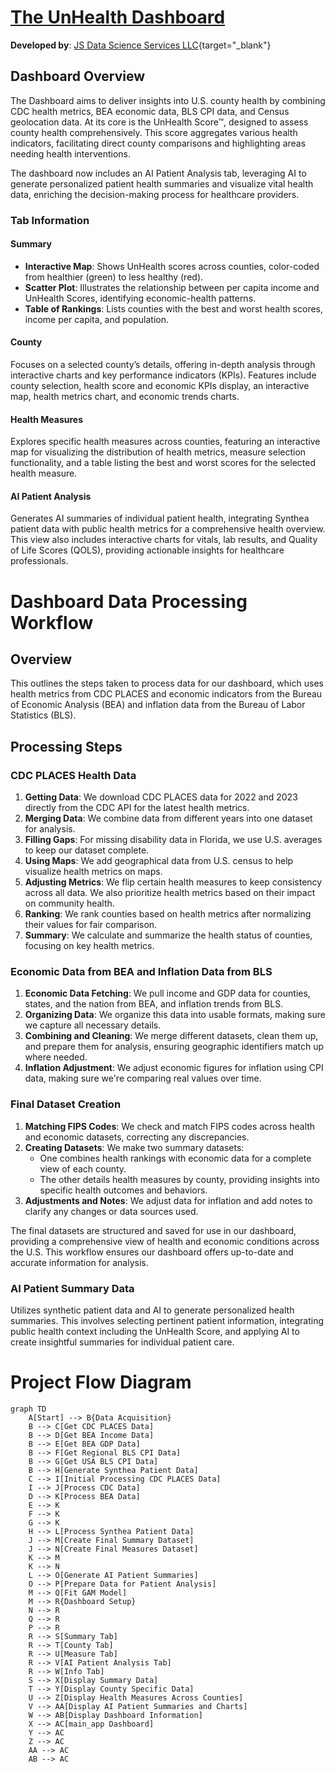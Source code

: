 # [The UnHealth Dashboard](https://unhealth-dashboard-6d75504325c4.herokuapp.com/)

**Developed by**: [JS Data Science Services LLC](https://sloughje.github.io/){target="_blank"}

## Dashboard Overview

The Dashboard aims to deliver insights into U.S. county health by combining CDC health metrics, BEA economic data, BLS CPI data, and Census geolocation data. At its core is the UnHealth Score™, designed to assess county health comprehensively. This score aggregates various health indicators, facilitating direct county comparisons and highlighting areas needing health interventions.

The dashboard now includes an AI Patient Analysis tab, leveraging AI to generate personalized patient health summaries and visualize vital health data, enriching the decision-making process for healthcare providers.

### Tab Information

#### Summary 

- **Interactive Map**: Shows UnHealth scores across counties, color-coded from healthier (green) to less healthy (red).
- **Scatter Plot**: Illustrates the relationship between per capita income and UnHealth Scores, identifying economic-health patterns.
- **Table of Rankings**: Lists counties with the best and worst health scores, income per capita, and population.

#### County

Focuses on a selected county’s details, offering in-depth analysis through interactive charts and key performance indicators (KPIs). Features include county selection, health score and economic KPIs display, an interactive map, health metrics chart, and economic trends charts.

#### Health Measures

Explores specific health measures across counties, featuring an interactive map for visualizing the distribution of health metrics, measure selection functionality, and a table listing the best and worst scores for the selected health measure.

#### AI Patient Analysis

Generates AI summaries of individual patient health, integrating Synthea patient data with public health metrics for a comprehensive health overview. This view also includes interactive charts for vitals, lab results, and Quality of Life Scores (QOLS), providing actionable insights for healthcare professionals.


# Dashboard Data Processing Workflow

## Overview

This outlines the steps taken to process data for our dashboard, which uses health metrics from CDC PLACES and economic indicators from the Bureau of Economic Analysis (BEA) and inflation data from the Bureau of Labor Statistics (BLS).

## Processing Steps

### CDC PLACES Health Data

1. **Getting Data**: We download CDC PLACES data for 2022 and 2023 directly from the CDC API for the latest health metrics.
2. **Merging Data**: We combine data from different years into one dataset for analysis.
3. **Filling Gaps**: For missing disability data in Florida, we use U.S. averages to keep our dataset complete.
4. **Using Maps**: We add geographical data from U.S. census to help visualize health metrics on maps.
5. **Adjusting Metrics**: We flip certain health measures to keep consistency across all data. We also prioritize health metrics based on their impact on community health.
6. **Ranking**: We rank counties based on health metrics after normalizing their values for fair comparison.
7. **Summary**: We calculate and summarize the health status of counties, focusing on key health metrics.

### Economic Data from BEA and Inflation Data from BLS

1. **Economic Data Fetching**: We pull income and GDP data for counties, states, and the nation from BEA, and inflation trends from BLS.
2. **Organizing Data**: We organize this data into usable formats, making sure we capture all necessary details.
3. **Combining and Cleaning**: We merge different datasets, clean them up, and prepare them for analysis, ensuring geographic identifiers match up where needed.
4. **Inflation Adjustment**: We adjust economic figures for inflation using CPI data, making sure we're comparing real values over time.

### Final Dataset Creation

1. **Matching FIPS Codes**: We check and match FIPS codes across health and economic datasets, correcting any discrepancies.
2. **Creating Datasets**: We make two summary datasets:
   - One combines health rankings with economic data for a complete view of each county.
   - The other details health measures by county, providing insights into specific health outcomes and behaviors.
3. **Adjustments and Notes**: We adjust data for inflation and add notes to clarify any changes or data sources used.

The final datasets are structured and saved for use in our dashboard, providing a comprehensive view of health and economic conditions across the U.S. This workflow ensures our dashboard offers up-to-date and accurate information for analysis.

### AI Patient Summary Data

Utilizes synthetic patient data and AI to generate personalized health summaries. This involves selecting pertinent patient information, integrating public health context including the UnHealth Score, and applying AI to create insightful summaries for individual patient care.

# Project Flow Diagram

```mermaid
graph TD
    A[Start] --> B{Data Acquisition}
    B --> C[Get CDC PLACES Data]
    B --> D[Get BEA Income Data]
    B --> E[Get BEA GDP Data]
    B --> F[Get Regional BLS CPI Data]
    B --> G[Get USA BLS CPI Data]
    B --> H[Generate Synthea Patient Data]
    C --> I[Initial Processing CDC PLACES Data]
    I --> J[Process CDC Data]
    D --> K[Process BEA Data]
    E --> K
    F --> K
    G --> K
    H --> L[Process Synthea Patient Data]
    J --> M[Create Final Summary Dataset]
    J --> N[Create Final Measures Dataset]
    K --> M
    K --> N
    L --> O[Generate AI Patient Summaries]
    O --> P[Prepare Data for Patient Analysis]
    M --> Q[Fit GAM Model]
    M --> R{Dashboard Setup}
    N --> R
    Q --> R
    P --> R
    R --> S[Summary Tab]
    R --> T[County Tab]
    R --> U[Measure Tab]
    R --> V[AI Patient Analysis Tab]
    R --> W[Info Tab]
    S --> X[Display Summary Data]
    T --> Y[Display County Specific Data]
    U --> Z[Display Health Measures Across Counties]
    V --> AA[Display AI Patient Summaries and Charts]
    W --> AB[Display Dashboard Information]
    X --> AC[main_app Dashboard]
    Y --> AC
    Z --> AC
    AA --> AC
    AB --> AC

```
